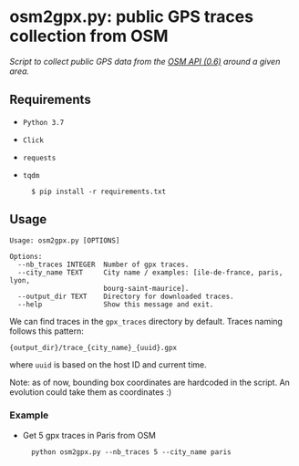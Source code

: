 # osm2gpx.py: public GPS traces collection from OSM

_Script to collect public GPS data from the [OSM API (0.6)](https://wiki.openstreetmap.org/wiki/API_v0.6#GPS_traces) around a given area._

## Requirements 

- `Python 3.7`
- `Click`
- `requests`
- `tqdm`

		$ pip install -r requirements.txt
	
## Usage

```	 
Usage: osm2gpx.py [OPTIONS]

Options:
  --nb_traces INTEGER  Number of gpx traces.
  --city_name TEXT     City name / examples: [ile-de-france, paris, lyon,
                       bourg-saint-maurice].
  --output_dir TEXT    Directory for downloaded traces.
  --help               Show this message and exit.
```
 	  
We can find traces in the `gpx_traces` directory by default. Traces naming follows this pattern:

	{output_dir}/trace_{city_name}_{uuid}.gpx
		
where `uuid` is based on the host ID and current time.
  	  
Note: as of now, bounding box coordinates are hardcoded in the script. An evolution could take them as coordinates :)

### Example

- Get 5 gpx traces in Paris from OSM
  	  
		python osm2gpx.py --nb_traces 5 --city_name paris
